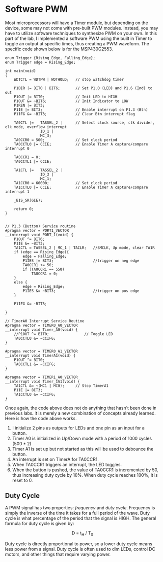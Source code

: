 # Software PWM
Most microprocessors will have a Timer module, but depending on the device, some may not come with pre-built PWM modules. Instead, you may have to utilize software techniques to synthesize PWM on your own. In this part of the lab, I implemented a software PWM using the built in Timer to toggle an output at specific times, thus creating a PWM waveform. The specific code shown below is for the MSP430G2553.

```
enum Trigger {Rising_Edge, Falling_Edge};
enum Trigger edge = Rising_Edge;

int main(void)
{
	WDTCTL = WDTPW | WDTHOLD;	// stop watchdog timer
	
	P1DIR |= BIT0 | BIT6;		// Set P1.0 (LED) and P1.6 (Ind) to out
	P1OUT |= BIT0;				// Init LED to HIGH
	P1OUT &= ~BIT6;				// Init Indicator to LOW
	P1REN |= BIT3;
	P1IE |= BIT3;				// Enable interrupt on P1.3 (Btn)
	P1IFG &= ~BIT3;				// Clear Btn interrupt flag

	TA0CTL |=   TASSEL_2 |      // Select clock source, clk divider, clk mode, overflow interrupt
		        ID_1 |
		        MC_3;
	TA0CCR0 = 500;				// Set clock period
	TA0CCTL0 |= CCIE;			// Enable Timer A capture/compare interrupt 0

	TA0CCR1 = 0;
	TA0CCTL1 |= CCIE;

	TA1CTL |=	TASSEL_2 |
				ID_3 |
				MC_1;
	TA1CCR0 = 60000;			// Set clock period
	TA1CCTL0 |= CCIE;			// Enable Timer A capture/compare interrupt 1

	_BIS_SR(GIE);

	return 0;
}


// P1.3 (Button) Service routine
#pragma vector = PORT1_VECTOR
__interrupt void PORT_1(void) {
	P1OUT ^= BIT6;
	P1IE &= ~BIT3;
	TA1CTL = TASSEL_2 | MC_1 | TACLR;	//SMCLK, Up mode, clear TA1R
	if (edge == Rising_Edge){
		edge = Falling_Edge;
		P1IES |= BIT3;					//trigger on neg edge
		TA0CCR1 += 50;
		if (TA0CCR1 == 550)
			TA0CCR1 = 0;
	}
	else {
		edge = Rising_Edge;
		P1IES &= ~BIT3;					//trigger on pos edge
	}

	P1IFG &= ~BIT3;

}

// TimerA0 Interrupt Service Routine
#pragma vector = TIMER0_A0_VECTOR
__interrupt void Timer_A0(void) {
	//P1OUT ^= BIT0;				// Toggle LED
	TA0CCTL0 &= ~CCIFG;
}

#pragma vector = TIMER0_A1_VECTOR
__interrupt void TimerA1(void) {
	P1OUT ^= BIT0;
	TA0CCTL1 &= ~CCIFG;
}

#pragma vector = TIMER1_A0_VECTOR
__interrupt void Timer_1A1(void) {
	TA1CTL &= ~(MC1 | MC0); 	// Stop TimerA1
	P1IE |= BIT3;
	TA1CCTL0 &= ~CCIFG;
}
```

Once again, the code above does not do anything that hasn't been done in previous labs. It is merely a new combination of concepts already learned. Here is how the code above works.
1. I initialize 2 pins as outputs for LEDs and one pin as an input for a button.
2. Timer A0 is initialized in Up/Down mode with a period of 1000 cycles (500 * 2)
3. Timer A1 is set up but not started as this will be used to debounce the button.
4. An interrupt is set on TimerA for TA0CCR1.
5. When TA0CCR1 triggers an interrupt, the LED toggles.
6. When the button is pushed, the value of TA0CCR1 is incremented by 50, thus increasing duty cycle by 10%. When duty cycle reaches 100%, it is reset to 0.

## Duty Cycle
A PWM signal has two properties: _frequency_ and _duty cycle_. Frequency is simply the inverse of the time it takes for a full period of the wave. Duty cycle is what percentage of the period that the signal is HIGH. The general formula for duty cycle is given by:
<p align="center">
D = t<sub>H</sub> / T<sub>0</sub>
</p>
Duty cycle is directly proportional to power, so a lower duty cycle means less power from a signal. Duty cycle is often used to dim LEDs, control DC motors, and other things that require varying power.
